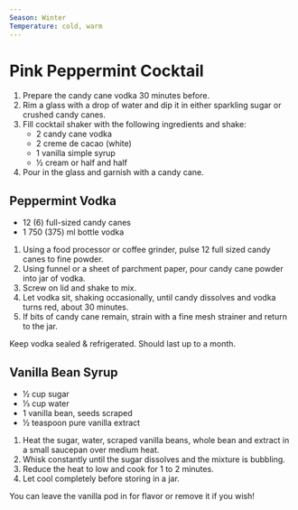 ```yaml
---
Season: Winter
Temperature: cold, warm
---
```


# Pink Peppermint Cocktail 

1. Prepare the candy cane vodka 30 minutes before.
2. Rim a glass with a drop of water and dip it in either sparkling sugar or crushed candy canes. 
3. Fill cocktail shaker with the following ingredients and shake:
    - 2 candy cane vodka
    - 2 creme de cacao (white)
    - 1 vanilla simple syrup
    - ½ cream or half and half
4. Pour in the glass and garnish with a candy cane.

## Peppermint Vodka

- 12 (6) full-sized candy canes
- 1  750 (375) ml bottle vodka

1. Using a food processor or coffee grinder, pulse 12 full sized candy canes to fine powder. 
2. Using funnel or a sheet of parchment paper, pour candy cane powder into jar of vodka. 
3. Screw on lid and shake to mix. 
4. Let vodka sit, shaking occasionally, until candy dissolves and vodka turns red, about 30 minutes.  
5. If bits of candy cane remain, strain with a fine mesh strainer and return to the jar.

Keep vodka sealed & refrigerated. Should last up to a month.

## Vanilla Bean Syrup

- ½ cup sugar
- ⅓ cup water
- 1 vanilla bean, seeds scraped
- ½ teaspoon pure vanilla extract

1. Heat the sugar, water, scraped vanilla beans, whole bean and extract in a small saucepan over medium heat.
2. Whisk constantly until the sugar dissolves and the mixture is bubbling.
3. Reduce the heat to low and cook for 1 to 2 minutes.
4. Let cool completely before storing in a jar.

You can leave the vanilla pod in for flavor or remove it if you wish!
